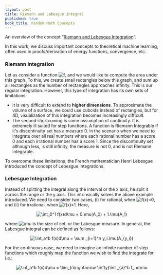 ```yaml
---
layout: post
title: Riemann and Labesgue Integral
published: true
book_title: Random Math Concepts
---
```


An overview of the concept  “[Riemann and Lebesgue Integration](https://en.wikipedia.org/wiki/Lebesgue_integration)”.
<!--break-->
In this work, we discuss important concepts to theoretical machine learning, often used in proofs/derivation of energy functions, convergence, etc.


### Riemann Integration

Let us consider a function <img src="https://latex.codecogs.com/svg.latex?f" title="f" />, and we would like to compute the area under this graph. To this, we create small rectangles below this graph, and sum up all rectangles as the number of rectangles approaches infinity. This is our regular integration. However, this type of integration has its own sets of limitations:
* It is very difficult to extend to **higher dimensions**. To approximate the volume of a surface, we could use cuboids instead of rectangles, but for 4D, visualization of this integration becomes increasingly difficult.
* The second shortcoming is some assumption of continuity. It is extremely ill suited for step functions. A function is Riemann Integrable if it's discontinuity set has a measure 0. In the scenario when we need to integrate over all real numbers where each rational number has a score 0 and each irrational number has a score 1. Since the discontinuity set although less, is still infinity, the measure is not 0, and is not Riemann Integrable.

To overcome these limitations, the French mathematician Henri Lebesgue introduced the concept of Lebesgue integrations.

### Lebesgue Integration

Instead of splitting the integral along the interval or the x axis, he split it across the range or the y axis. This intrinsically solves the above example introduced. We need to consider two cases, (i) for rational, when <img src="https://latex.codecogs.com/svg.latex?f(x)=0" title="f(x)=0" />, and (ii) for irrational, when <img src="https://latex.codecogs.com/svg.latex?f(x)=1" title="f(x)=1" />. Here,

<p align="center">
<img src="https://latex.codecogs.com/svg.latex?\int_0^1 f(x)d\mu = 0.\mu(A_0) + 1.\mu(A_1)" title="\int_0^1 f(x)d\mu = 0.\mu(A_0) + 1.\mu(A_1)" />
</p>
where <img src="https://latex.codecogs.com/svg.latex?\mu" title="\mu" /> is the size of set, or the Labesgue measure. In general, the Labesgue integral can be defined as follows:

<p align="center">
<img src="https://latex.codecogs.com/svg.latex?\int_a^b f(x)d\mu = \sum _{i=1}^n y_i.\mu(A_{y_i})" title="\int_a^b f(x)d\mu = \sum _{i=1}^n y_i.\mu(A_{y_i})" />
</p>
For the continuous case, we need to imagine an infinite number of step functions which roughly map the function we wish to find the integrate for, i.e.:
<p align="center">
<img src="https://latex.codecogs.com/svg.latex?\int_a^b f(x)d\mu = \lim_{n\rightarrow \infty}\int _{a}^b f_nd\mu" title="\int_a^b f(x)d\mu = \lim_{n\rightarrow \infty}\int _{a}^b f_nd\mu" />
</p>
